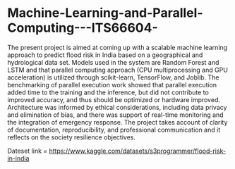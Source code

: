 # Machine-Learning-and-Parallel-Computing---ITS66604-

The present project is aimed at coming up with a scalable machine learning approach to predict flood risk in India based on a geographical and hydrological data set. Models used in the system are Random Forest and LSTM and that parallel computing approach (CPU multiprocessing and GPU acceleration) is utilized through scikit-learn, TensorFlow, and Joblib. The benchmarking of parallel execution work showed that parallel execution added time to the training and the inference, but did not contribute to improved accuracy, and thus should be optimized or hardware improved. Architecture was informed by ethical considerations, including data privacy and elimination of bias, and there was support of real-time monitoring and the integration of emergency response. The project takes account of clarity of documentation, reproducibility, and professional communication and it reflects on the society resilience objectives.

Dateset link = https://www.kaggle.com/datasets/s3programmer/flood-risk-in-india 
